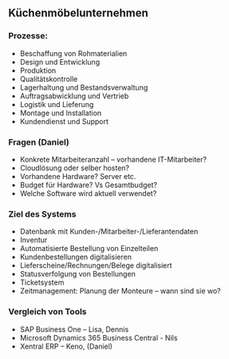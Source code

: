 ## Küchenmöbelunternehmen

### Prozesse:
- Beschaffung von Rohmaterialien
- Design und Entwicklung
- Produktion
- Qualitätskontrolle
- Lagerhaltung und Bestandsverwaltung
- Auftragsabwicklung und Vertrieb
- Logistik und Lieferung
- Montage und Installation
- Kundendienst und Support

### Fragen (Daniel)
- Konkrete Mitarbeiteranzahl – vorhandene IT-Mitarbeiter?
- Cloudlösung oder selber hosten?
- Vorhandene Hardware? Server etc.
- Budget für Hardware? Vs Gesamtbudget?
- Welche Software wird aktuell verwendet?

### Ziel des Systems
- Datenbank mit Kunden-/Mitarbeiter-/Lieferantendaten
- Inventur
- Automatisierte Bestellung von Einzelteilen
- Kundenbestellungen digitalisieren
- Lieferscheine/Rechnungen/Belege digitalisiert
- Statusverfolgung von Bestellungen
- Ticketsystem
- Zeitmanagement: Planung der Monteure – wann sind sie wo?

### Vergleich von Tools
- SAP Business One – Lisa, Dennis
- Microsoft Dynamics 365 Business Central - Nils
- Xentral ERP – Keno, (Daniel)
